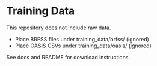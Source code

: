 # Training Data

This repository does not include raw data.

- Place BRFSS files under training_data/brfss/ (ignored)
- Place OASIS CSVs under training_data/oasis/ (ignored)

See docs and README for download instructions.